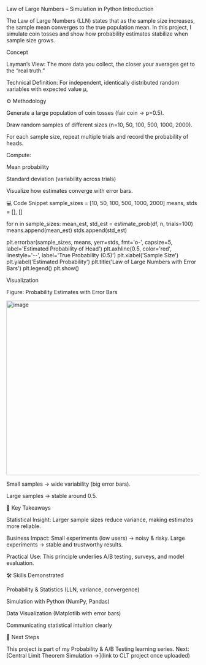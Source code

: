 Law of Large Numbers – Simulation in Python
Introduction

The Law of Large Numbers (LLN) states that as the sample size increases, the sample mean converges to the true population mean.
In this project, I simulate coin tosses and show how probability estimates stabilize when sample size grows.

Concept

Layman’s View: The more data you collect, the closer your averages get to the “real truth.”

Technical Definition: For independent, identically distributed random variables with expected value μ,


⚙️ Methodology

Generate a large population of coin tosses (fair coin → p=0.5).

Draw random samples of different sizes (n=10, 50, 100, 500, 1000, 2000).

For each sample size, repeat multiple trials and record the probability of heads.

Compute:

Mean probability

Standard deviation (variability across trials)

Visualize how estimates converge with error bars.

💻 Code Snippet
sample_sizes = [10, 50, 100, 500, 1000, 2000]
means, stds = [], []

for n in sample_sizes:
    mean_est, std_est = estimate_prob(df, n, trials=100)
    means.append(mean_est)
    stds.append(std_est)

plt.errorbar(sample_sizes, means, yerr=stds, fmt='o-', capsize=5, label='Estimated Probability of Head')
plt.axhline(0.5, color='red', linestyle='--', label='True Probability (0.5)')
plt.xlabel('Sample Size')
plt.ylabel('Estimated Probability')
plt.title('Law of Large Numbers with Error Bars')
plt.legend()
plt.show()

Visualization

Figure: Probability Estimates with Error Bars

<img width="576" height="455" alt="image" src="https://github.com/user-attachments/assets/29d2305e-d694-4f66-ab02-9627c876a022" />

Small samples → wide variability (big error bars).

Large samples → stable around 0.5.

🔑 Key Takeaways

Statistical Insight: Larger sample sizes reduce variance, making estimates more reliable.

Business Impact: Small experiments (low users) → noisy & risky. Large experiments → stable and trustworthy results.

Practical Use: This principle underlies A/B testing, surveys, and model evaluation.

🛠️ Skills Demonstrated

Probability & Statistics (LLN, variance, convergence)

Simulation with Python (NumPy, Pandas)

Data Visualization (Matplotlib with error bars)

Communicating statistical intuition clearly

🚀 Next Steps

This project is part of my Probability & A/B Testing learning series.
Next: [Central Limit Theorem Simulation →](link to CLT project once uploaded)
